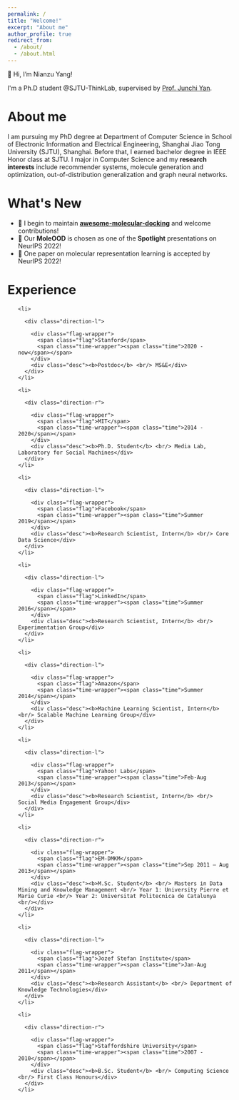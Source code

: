 ```yaml
---
permalink: /
title: "Welcome!"
excerpt: "About me"
author_profile: true
redirect_from: 
  - /about/
  - /about.html
---
```

👋 Hi, I’m Nianzu Yang!

I'm a Ph.D student @SJTU-ThinkLab, supervised by [Prof. Junchi Yan](https://thinklab.sjtu.edu.cn/).


About me
======
I am pursuing my PhD degree at Department of Computer Science in School of Electronic Information and Electrical Engineering, Shanghai Jiao Tong University (SJTU), Shanghai. Before that, I earned bachelor degree in IEEE Honor class at SJTU. I major in Computer Science and my **research interests** include recommender systems, molecule generation and optimization, out-of-distribution generalization and graph neural networks.

What's New
======
<!-- <div style="height:600px;overflow-y:auto;background:#ffffff;">
🌟 I begin to maintain <a href="https://github.com/yangnianzu0515/awesome-molecular-docking"><b>awesome-molecular-docking</b></a> on github and welcome contributions!<br>
🌟 Our <b>MoleOOD</b> is chosen as one of the <b>Spotlight</b> presentations on NeurIPS 2022!<br>
🌟 One paper on molecular representation learning is accepted by NeurIPS 2022!<br>
<!-- - 🌟 Our **MoleOOD** is chosen as one of the **Spotlight** presentations on NeurIPS 2022!
<!-- - 🌟 One paper on molecular representation learning is accepted by NeurIPS 2022! -->
- 🌟 I begin to maintain <a href="https://github.com/yangnianzu0515/awesome-molecular-docking"><b>awesome-molecular-docking</b></a> and welcome contributions!
- 🌟 Our **MoleOOD** is chosen as one of the **Spotlight** presentations on NeurIPS 2022!
- 🌟 One paper on molecular representation learning is accepted by NeurIPS 2022!

Experience
======
  <ul class="timeline">
    
    <li>
      
      <div class="direction-l">
      
        <div class="flag-wrapper">
          <span class="flag">Stanford</span>
          <span class="time-wrapper"><span class="time">2020 - now</span></span>
        </div>
        <div class="desc"><b>Postdoc</b> <br/> MS&E</div>
      </div>
    </li>
    
    <li>
      
      <div class="direction-r">
      
        <div class="flag-wrapper">
          <span class="flag">MIT</span>
          <span class="time-wrapper"><span class="time">2014 - 2020</span></span>
        </div>
        <div class="desc"><b>Ph.D. Student</b> <br/> Media Lab, Laboratory for Social Machines</div>
      </div>
    </li>
    
    <li>
      
      <div class="direction-l">
      
        <div class="flag-wrapper">
          <span class="flag">Facebook</span>
          <span class="time-wrapper"><span class="time">Summer 2019</span></span>
        </div>
        <div class="desc"><b>Research Scientist, Intern</b> <br/> Core Data Science</div>
      </div>
    </li>
    
    <li>
      
      <div class="direction-l">
      
        <div class="flag-wrapper">
          <span class="flag">LinkedIn</span>
          <span class="time-wrapper"><span class="time">Summer 2016</span></span>
        </div>
        <div class="desc"><b>Research Scientist, Intern</b> <br/> Experimentation Group</div>
      </div>
    </li>
    
    <li>
      
      <div class="direction-l">
      
        <div class="flag-wrapper">
          <span class="flag">Amazon</span>
          <span class="time-wrapper"><span class="time">Summer 2014</span></span>
        </div>
        <div class="desc"><b>Machine Learning Scientist, Intern</b> <br/> Scalable Machine Learning Group</div>
      </div>
    </li>
    
    <li>
      
      <div class="direction-l">
      
        <div class="flag-wrapper">
          <span class="flag">Yahoo! Labs</span>
          <span class="time-wrapper"><span class="time">Feb-Aug 2013</span></span>
        </div>
        <div class="desc"><b>Research Scientist, Intern</b> <br/> Social Media Engagement Group</div>
      </div>
    </li>
    
    <li>
      
      <div class="direction-r">
      
        <div class="flag-wrapper">
          <span class="flag">EM-DMKM</span>
          <span class="time-wrapper"><span class="time">Sep 2011 – Aug 2013</span></span>
        </div>
        <div class="desc"><b>M.Sc. Student</b> <br/> Masters in Data Mining and Knowledge Management <br/> Year 1: University Pierre et Marie Curie <br/> Year 2: Universitat Politecnica de Catalunya <br/></div>
      </div>
    </li>
    
    <li>
      
      <div class="direction-l">
      
        <div class="flag-wrapper">
          <span class="flag">Jozef Stefan Institute</span>
          <span class="time-wrapper"><span class="time">Jan-Aug 2011</span></span>
        </div>
        <div class="desc"><b>Research Assistant</b> <br/> Department of Knowledge Technologies</div>
      </div>
    </li>
    
    <li>
      
      <div class="direction-r">
      
        <div class="flag-wrapper">
          <span class="flag">Staffordshire University</span>
          <span class="time-wrapper"><span class="time">2007 - 2010</span></span>
        </div>
        <div class="desc"><b>B.Sc. Student</b> <br/> Computing Science <br/> First Class Honours</div>
      </div>
    </li>
    
  </ul>
</div>


